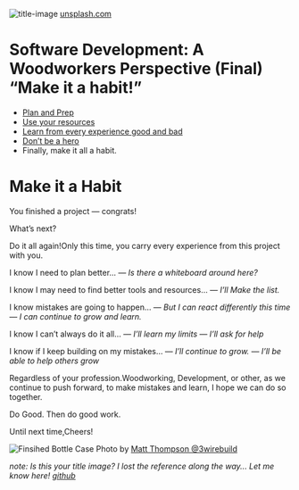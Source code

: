 ![title-image](https://raw.githubusercontent.com/mthomps4/posts/master/posts/software_development_a_woodworkers_perspective/images/part5/designer-working-on-laptop.jpg)
[unsplash.com](https://unsplash.com/)


# Software Development: A Woodworkers Perspective (Final) “Make it a habit!”

- [Plan and Prep](./software_development_a_woodworkers_perspective_(part1)-planning_and_preperation.md)
- [Use your resources](./software_development_a_woodworkers_perspective_(part2)-use_your_resources.md)
- [Learn from every experience good and bad](./software_development_a_woodworkers_perspective_(part3)-every-cut-counts.md)
- [Don’t be a hero](./software_development_a_woodworkers_perspective_(part4)-don't_be_a_hero.md)
- Finally, make it all a habit.

# **Make it a Habit**

You finished a project — congrats!

What’s next?

Do it all again!Only this time, you carry every experience from this project with you.

I know I need to plan better…
— *Is there a whiteboard around here?*

I know I may need to find better tools and resources…
— *I’ll Make the list.*

I know mistakes are going to happen…
— *But I can react differently this time
— I can continue to grow and learn.*

I know I can’t always do it all…
*— I’ll learn my limits
— I’ll ask for help*

I know if I keep building on my mistakes…
— *I’ll continue to grow.
— I’ll be able to help others grow*

Regardless of your profession.Woodworking, Development, or other, as we continue to push forward, to make mistakes and learn, I hope we can do so together.

Do Good. Then do good work.

Until next time,Cheers!


![Finsihed Bottle Case](https://raw.githubusercontent.com/mthomps4/posts/master/posts/software_development_a_woodworkers_perspective/images/part5/screenshot.png)
Photo by [Matt Thompson @3wirebuild](https://instagram.com/3wirebuild)



_note: Is this your title image? I lost the reference along the way... Let me know here! [github](https://github.com/mthomps4/posts)_